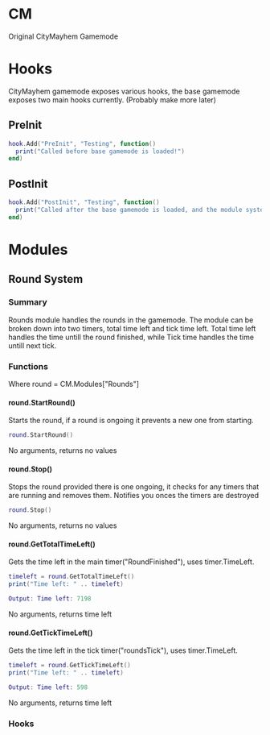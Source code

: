 # CM
Original CityMayhem Gamemode

# Hooks
CityMayhem gamemode exposes various hooks, the base gamemode exposes two main hooks currently. (Probably make more later)

## PreInit
```lua
hook.Add("PreInit", "Testing", function()
  print("Called before base gamemode is loaded!")
end)

```

## PostInit
```lua
hook.Add("PostInit", "Testing", function()
  print("Called after the base gamemode is loaded, and the module system.")
end)
```

# Modules

## Round System

### Summary
Rounds module handles the rounds in the gamemode. 
The module can be broken down into two timers, total time left and tick time left. Total time left handles the time untill the round finished, while Tick time handles the time untill next tick.

### Functions

Where round = CM.Modules["Rounds"]

#### round.StartRound()

Starts the round, if a round is ongoing it prevents a new one from starting.

```lua
round.StartRound()
```
No arguments, returns no values

#### round.Stop()

Stops the round provided there is one ongoing, it checks for any timers that are running and removes them.
Notifies you onces the timers are destroyed

```lua
round.Stop()
```
No arguments, returns no values

#### round.GetTotalTimeLeft()

Gets the time left in the main timer("RoundFinished"), uses timer.TimeLeft.

```lua
timeleft = round.GetTotalTimeLeft()
print("Time left: " .. timeleft)

Output: Time left: 7198
```
No arguments, returns time left

#### round.GetTickTimeLeft()

Gets the time left in the tick timer("roundsTick"), uses timer.TimeLeft.

```lua
timeleft = round.GetTickTimeLeft()
print("Time left: " .. timeleft)

Output: Time left: 598
```
No arguments, returns time left

### Hooks
